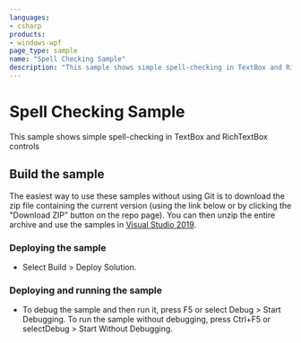 ```yaml
---
languages:
- csharp
products:
- windows-wpf
page_type: sample
name: "Spell Checking Sample"        
description: "This sample shows simple spell-checking in TextBox and RichTextBox controls"
---
```

# Spell Checking Sample
This sample shows simple spell-checking in TextBox and RichTextBox controls

## Build the sample
The easiest way to use these samples without using Git is to download the zip file containing the current version (using the link below or by clicking the "Download ZIP" button on the repo page). You can then unzip the entire archive and use the samples in [Visual Studio 2019](https://www.visualstudio.com/wpf-vs).

### Deploying the sample
- Select Build > Deploy Solution. 

### Deploying and running the sample
- To debug the sample and then run it, press F5 or select Debug >  Start Debugging. To run the sample without debugging, press Ctrl+F5 or selectDebug > Start Without Debugging. 


